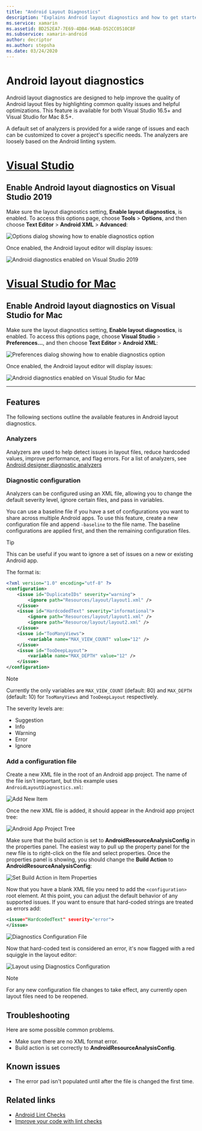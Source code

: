 ```yaml
---
title: "Android Layout Diagnostics"
description: "Explains Android layout diagnostics and how to get started"
ms.service: xamarin
ms.assetid: BD252EA7-7E69-4DB4-96AB-D52CC0510C8F
ms.subservice: xamarin-android
author: decriptor
ms.author: stepsha
ms.date: 03/24/2020
---
```


# Android layout diagnostics

Android layout diagnostics are designed to help improve the quality of Android layout files by highlighting common quality issues and helpful optimizations. This feature is available for both Visual Studio 16.5+ and Visual Studio for Mac 8.5+.

A default set of analyzers is provided for a wide range of issues and each can be customized to cover a project's specific needs. The analyzers are loosely based on the Android linting system.

# [Visual Studio](#tab/windows)

## Enable Android layout diagnostics on Visual Studio 2019

Make sure the layout diagnostics setting, **Enable layout diagnostics**, is enabled. To access this options page, choose **Tools** > **Options**, and then choose **Text Editor** > **Android XML** > **Advanced**:

![Options dialog showing how to enable diagnostics option](diagnostics-images/AndroidDiagnosticsEnableOption.png)

Once enabled, the Android layout editor will display issues:

![Android diagnostics enabled on Visual Studio 2019](diagnostics-images/AndroidDiagnosticsEnabled.png)

# [Visual Studio for Mac](#tab/macos)

## Enable Android layout diagnostics on Visual Studio for Mac

Make sure the layout diagnostics setting, **Enable layout diagnostics**, is enabled. To access this options page, choose **Visual Studio** > **Preferences...**, and then choose **Text Editor** > **Android XML**:

![Preferences dialog showing how to enable diagnostics option](diagnostics-images/AndroidDiagnosticsEnableOptionVSmac.png)

Once enabled, the Android layout editor will display issues:

![Android diagnostics enabled on Visual Studio for Mac](diagnostics-images/AndroidDiagnosticsEnabledVSmac.png)

-----

## Features

The following sections outline the available features in Android layout diagnostics.

### Analyzers

Analyzers are used to help detect issues in layout files, reduce hardcoded values, improve performance, and flag errors. For a list of analyzers, see
[Android designer diagnostic analyzers](diagnostic-analyzers.md)

### Diagnostic configuration

Analyzers can be configured using an XML file, allowing you to change the default severity level, ignore certain files, and pass in variables.

You can use a baseline file if you have a set of configurations you want to share across multiple Android apps. To use this feature, create a new configuration file and append `-baseline` to the file name. The baseline configurations are applied first, and then the remaining configuration files.

> [!TIP]
> This can be useful if you want to ignore a set of issues on a new or existing Android app.

The format is:

```xml
<?xml version="1.0" encoding="utf-8" ?> 
<configuration>
    <issue id="DuplicateIDs" severity="warning">
        <ignore path="Resources/layout/layout1.xml" />
    </issue>
    <issue id="HardcodedText" severity="informational">
        <ignore path="Resources/layout/layout1.xml" />
        <ignore path="Resource/layout/layout2.xml" />
    </issue>
    <issue id="TooManyViews">
        <variable name="MAX_VIEW_COUNT" value="12" />
    </issue>
    <issue id="TooDeepLayout">
        <variable name="MAX_DEPTH" value="12" />
    </issue>
</configuration>
```

> [!NOTE]
> Currently the only variables are `MAX_VIEW_COUNT` (default: 80) and `MAX_DEPTH` (default: 10) for `TooManyViews` and `TooDeepLayout` respectively.

The severity levels are:

- Suggestion
- Info
- Warning
- Error
- Ignore

### Add a configuration file

Create a new XML file in the root of an Android app project. The name of the file isn't important, but this example uses `AndroidLayoutDiagnostics.xml`:

![Add New Item](diagnostics-images/AndroidDiagnosticsNewFileDialog.png)

Once the new XML file is added, it should appear in the Android app project tree:

![Android App Project Tree](diagnostics-images/AndroidDiagnosticsFileAddToTree.png)

Make sure that the build action is set to **AndroidResourceAnalysisConfig** in the properties panel.
The easiest way to pull up the property panel for the new file is to right-click on the file and select properties. Once the properties panel is showing, you should change the **Build Action** to **AndroidResourceAnalysisConfig**:

![Set Build Action in Item Properties](diagnostics-images/AndroidDiagnosticsSetBuildAction.png)

Now that you have a blank XML file you need to add the `<configuration>` root element. At this point, you can adjust the default behavior of any supported issues.
If you want to ensure that hard-coded strings are treated as errors add:

```xml
<issue="HardcodedText" severity="error">
</issue>
```

![Diagnostics Configuration File](diagnostics-images/AndroidDiagnosticsConfigurationFileExample.png)

Now that hard-coded text is considered an error, it's now flagged with a red squiggle in the layout editor:

![Layout using Diagnostics Configuration](diagnostics-images/AndroidDiagnosticsUsingConfiguration.png)

> [!NOTE]
> For any new configuration file changes to take effect, any currently open layout files need to be reopened.
>

## Troubleshooting

Here are some possible common problems.

- Make sure there are no XML format error.
- Build action is set correctly to **AndroidResourceAnalysisConfig**.

## Known issues

- The error pad isn't populated until after the file is changed the first time.

## Related links

- [Android Lint Checks](http://tools.android.com/tips/lint-checks)
- [Improve your code with lint checks](https://developer.android.com/studio/write/lint)
